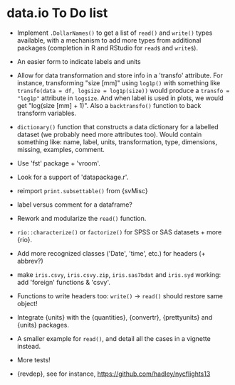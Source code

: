 # data.io To Do list

-   Implement `.DollarNames()` to get a list of `read()` and `write()` types available, with a mechanism to add more types from additional packages (completion in R and RStudio for `read$` and `write$`).

-   An easier form to indicate labels and units

-   Allow for data transformation and store info in a 'transfo' attribute. For instance, transforming "size [mm]" using `log1p()` with something like `transfo(data = df, logsize = log1p(size))` would produce a `transfo = "log1p"` attribute in `logsize`. And when label is used in plots, we would get "log(size [mm] + 1)". Also a `backtransfo()` function to back transform variables.

-   `dictionary()` function that constructs a data dictionary for a labelled dataset (we probably need more attributes too). Would contain something like: name, label, units, transformation, type, dimensions, missing, examples, comment.

-   Use 'fst' package + 'vroom'.

-   Look for a support of 'datapackage.r'.

-   reimport `print.subsettable()` from {svMisc}

-   label versus comment for a dataframe?

-   Rework and modularize the `read()` function.

-   `rio::characterize()` or `factorize()` for SPSS or SAS datasets + more {rio}.

-   Add more recognized classes ('Date', 'time', etc.) for headers (+ abbrev?)

-   make `iris.csvy`, `iris.csvy.zip`, `iris.sas7bdat` and `iris.syd` working: add 'foreign' functions & 'csvy'.

-   Functions to write headers too: `write()` -\> `read()` should restore same object!

-   Integrate {units} with the {quantities}, {convertr}, {prettyunits} and {units} packages.

-   A smaller example for `read()`, and detail all the cases in a vignette instead.

-   More tests!

-   {revdep}, see for instance, <https://github.com/hadley/nycflights13>
